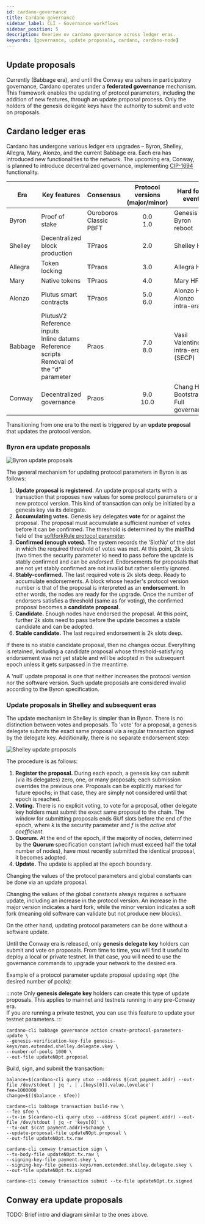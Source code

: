 ```yaml
---
id: cardano-governance
title: Cardano governance
sidebar_label: CLI - Governance workflows
sidebar_position: 5
description: Overiew ov cardano governance across ledger eras. 
keywords: [governance, update proposals, cardano, cardano-node]
---
```


## Update proposals

Currently (Babbage era), and until the Conway era ushers in participatory governance, Cardano operates under a **federated governance** mechanism. This framework enables the updating of protocol parameters, including the addition of new features, through an update proposal process. Only the holders of the genesis delegate keys have the authority to submit and vote on proposals.

## Cardano ledger eras

Cardano has undergone various ledger era upgrades – Byron, Shelley, Allegra, Mary, Alonzo, and the current Babbage era. Each era has introduced new functionalities to the network. The upcoming era, Conway, is planned to introduce decentralized governance, implementing [CIP-1694](https://cips.cardano.org/cip/CIP-1694) functionality.

| Era     | Key features | Consensus | Protocol versions (major/minor) | Hard fork event   | Date |
| ------- | -------------| ----------| :-----------------------------: | ----------------- | --- |
| Byron   | Proof of stake | Ouroboros Classic<br/>PBFT | 0.0<br/>1.0  | Genesis Byron reboot |  | 
| Shelley | Decentralized block production | TPraos |  2.0 | Shelley HF | | 
| Allegra | Token locking | TPraos| 3.0 | Allegra HF |  |
| Mary    | Native tokens | TPraos| 4.0 | Mary HF    |  |
| Alonzo  | Plutus smart contracts| TPraos| 5.0<br/>6.0 | Alonzo HF<br/>Alonzo intra-era |  | 
| Babbage | PlutusV2<br/>Reference inputs<br/>Inline datums<br/>Reference scripts<br/>Removal of the "d" parameter | Praos | 7.0<br/>8.0 | Vasil<br/>Valentine intra-era (SECP) |  |
| Conway  | Decentralized governance | Praos | 9.0<br/>10.0 | Chang HF Bootstrap<br/>Full governance | Planned |

Transitioning from one era to the next is triggered by an **update proposal** that updates the protocol version.

### Byron era update proposals

![Byron update proposals](/img/cli/upbyron.png)

The general mechanism for updating protocol parameters in Byron is as follows:

1. **Update proposal is registered.** An update proposal starts with a transaction that proposes new values for some protocol parameters or a new protocol version. This kind of transaction can only be initiated by a genesis key via its delegate.
2. **Accumulating votes.** Genesis key delegates **vote** for or against the proposal. The proposal must accumulate a sufficient number of votes before it can be confirmed. The threshold is determined by the **minThd** field of the [softforkRule protocol parameter](https://github.com/input-output-hk/cardano-ledger/blob/2a0abd500b9e01efe6dc47146fa8b805ef9ef307/eras/byron/ledger/impl/src/Cardano/Chain/Update/SoftforkRule.hs#L24).
3. **Confirmed (enough votes).** The system records the 'SlotNo' of the slot in which the required threshold of votes was met. At this point, 2k slots (two times the security parameter k) need to pass before the update is stably confirmed and can be _endorsed_. Endorsements for proposals that are not yet stably confirmed are not invalid but rather silently ignored.
4. **Stably-confirmed.** The last required vote is 2k slots deep. Ready to accumulate endorsements. A block whose header's protocol version number is that of the proposal is interpreted as an **endorsement**. In other words, the nodes are ready for the upgrade. Once the number of endorsers satisfies a threshold (same as for voting), the confirmed proposal becomes a **candidate proposal**.
5. **Candidate.** Enough nodes have endorsed the proposal. At this point, further 2k slots need to pass before the update becomes a stable candidate and can be adopted.
6. **Stable candidate.** The last required endorsement is 2k slots deep.

If there is no stable candidate proposal, then no changes occur. Everything is retained, including a candidate proposal whose threshold-satisfying endorsement was not yet stable and will be adopted in the subsequent epoch unless it gets surpassed in the meantime.

A 'null' update proposal is one that neither increases the protocol version nor the software version. Such update proposals are considered invalid according to the Byron specification.

### Update proposals in Shelley and subsequent eras

The update mechanism in Shelley is simpler than in Byron. There is no distinction between votes and proposals. To 'vote' for a proposal, a genesis delegate submits the exact same proposal via a regular transaction signed by the delegate key. Additionally, there is no separate endorsement step:

![Shelley update proposals](/img/cli/upshelley.png)

The procedure is as follows:

1. **Register the proposal.** During each epoch, a genesis key can submit (via its delegates) zero, one, or many proposals; each submission overrides the previous one. Proposals can be explicitly marked for future epochs; in that case, they are simply not considered until that epoch is reached.
2. **Voting.** There is no explicit voting, to vote for a proposal, other delegate key holders must submit the exact same proposal to the chain. The window for submitting proposals ends 6k/f slots before the end of the epoch, where *k* is the security parameter and *f* is the _active slot coefficient_.
3. **Quorum.** At the end of the epoch, if the majority of nodes, determined by the **Quorum** specification constant (which must exceed half the total number of nodes), have most recently submitted the identical proposal, it becomes adopted.
4. **Update.** The update is applied at the epoch boundary.

Changing the values of the protocol parameters and global constants can be done via an update proposal.

Changing the values of the global constants always requires a software update, including an increase in the protocol version. An increase in the major version indicates a hard fork, while the minor version indicates a soft fork (meaning old software can validate but not produce new blocks).

On the other hand, updating protocol parameters can be done without a software update.

Until the Conway era is released, only **genesis delegate key** holders can submit and vote on proposals. From time to time, you will find it useful to deploy a local or private testnet. In that case, you will need to use the governance commands to upgrade your network to the desired era.

Example of a protocol parameter update proposal updating `nOpt` (the desired number of pools):

:::note
Only **genesis delegate key** holders can create this type of update proposals. 
This applies to mainnet and testnets running in any pre-Conway era.  
If you are running a private testnet, you can use this feature to update your testnet parameters.
:::

```shell
cardano-cli babbage governance action create-protocol-parameters-update \
--genesis-verification-key-file genesis-keys/non.extended.shelley.delegate.vkey \
--number-of-pools 1000 \
--out-file updateNOpt.proposal
```

Build, sign, and submit the transaction: 

```shell
balance=$(cardano-cli query utxo --address $(cat payment.addr) --out-file /dev/stdout | jq '. | .[keys[0]].value.lovelace')
fee=1000000
change=$(($balance - $fee))

cardano-cli babbage transaction build-raw \
--fee $fee \
--tx-in $(cardano-cli query utxo --address $(cat payment.addr) --out-file /dev/stdout | jq -r 'keys[0]' \
--tx-out $(cat payment.addr)+$change \
--update-proposal-file updateNOpt.proposal \
--out-file updateNOpt.tx.raw

cardano-cli conway transaction sign \
--tx-body-file updateNOpt.tx.raw \
--signing-key-file payment.skey \
--signing-key-file genesis-keys/non.extended.shelley.delegate.skey \ 
--out-file updateNOpt.tx.signed

cardano-cli conway transaction submit --tx-file updateNOpt.tx.signed
```

## Conway era update proposals

TODO: Brief intro and diagram similar to the ones above. 
